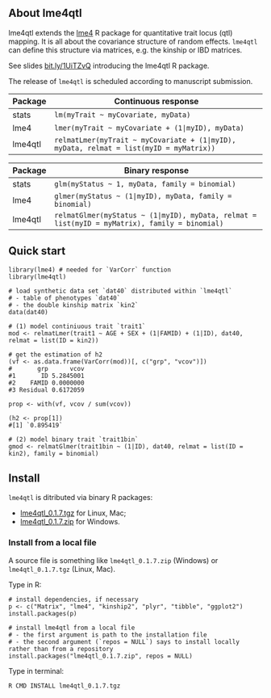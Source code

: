 ## About lme4qtl

lme4qtl extends the [lme4](https://github.com/lme4/lme4) R package for quantitative trait locus (qtl) mapping. It is all about the covariance structure of random effects. `lme4qtl` can define this structure via matrices,
e.g. the kinship or IBD matrices.

See slides [bit.ly/1UiTZvQ](http://bit.ly/1UiTZvQ) introducing the lme4qtl R package.

The release of `lme4qtl` is scheduled according to manuscript submission. 

|  Package | Continuous response |
|----------|---------------------|
| stats   | `lm(myTrait ~ myCovariate, myData)` |
| lme4    | `lmer(myTrait ~ myCovariate + (1\|myID), myData)` |
| lme4qtl | `relmatLmer(myTrait ~ myCovariate + (1\|myID), myData, relmat = list(myID = myMatrix))` |

|  Package | Binary response |
|----------|---------------------|
| stats    | `glm(myStatus ~ 1, myData, family = binomial)` |
| lme4    | `glmer(myStatus ~ (1\|myID), myData, family = binomial)` |
| lme4qtl | `relmatGlmer(myStatus ~ (1\|myID), myData, relmat = list(myID = myMatrix), family = binomial)` |


## Quick start

```
library(lme4) # needed for `VarCorr` function
library(lme4qtl)

# load synthetic data set `dat40` distributed within `lme4qtl`
# - table of phenotypes `dat40`
# - the double kinship matrix `kin2`
data(dat40)

# (1) model continiuous trait `trait1`
mod <- relmatLmer(trait1 ~ AGE + SEX + (1|FAMID) + (1|ID), dat40, relmat = list(ID = kin2))

# get the estimation of h2
(vf <- as.data.frame(VarCorr(mod))[, c("grp", "vcov")])
#       grp      vcov
#1       ID 5.2845001
#2    FAMID 0.0000000
#3 Residual 0.6172059

prop <- with(vf, vcov / sum(vcov))

(h2 <- prop[1]) 
#[1] `0.895419`

# (2) model binary trait `trait1bin`
gmod <- relmatGlmer(trait1bin ~ (1|ID), dat40, relmat = list(ID = kin2), family = binomial)
```

## Install

`lme4qtl` is ditributed via binary R packages:

- [lme4qtl_0.1.7.tgz](https://github.com/variani/lme4qtl/releases/download/v0.1.7/lme4qtl_0.1.7.tgz) for Linux, Mac;
- [lme4qtl_0.1.7.zip](https://github.com/variani/lme4qtl/releases/download/v0.1.7/lme4qtl_0.1.7.zip) for Windows.

### Install from a local file

A source file is something like `lme4qtl_0.1.7.zip` (Windows) or `lme4qtl_0.1.7.tgz` (Linux, Mac).

Type in R:

```
# install dependencies, if necessary
p <- c("Matrix", "lme4", "kinship2", "plyr", "tibble", "ggplot2")
install.packages(p)

# install lme4qtl from a local file
# - the first argument is path to the installation file
# - the second argument (`repos = NULL`) says to install locally rather than from a repository
install.packages("lme4qtl_0.1.7.zip", repos = NULL)
```

Type in terminal:

```
R CMD INSTALL lme4qtl_0.1.7.tgz
```
